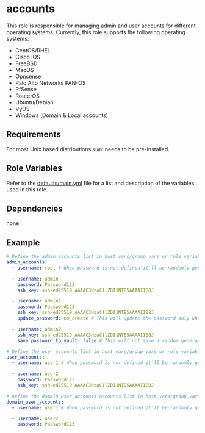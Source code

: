# accounts

This role is responsible for managing admin and user accounts for different operating systems. Currently, this role supports the following operating systems:

- CentOS/RHEL
- Cisco IOS
- FreeBSD
- MacOS
- Opnsense
- Palo Alto Networks PAN-OS
- PfSense
- RouterOS
- Ubuntu/Debian
- VyOS
- Windows (Domain & Local accounts)

## Requirements

For most Unix based distributions `sudo` needs to be pre-installed.

## Role Variables

Refer to the [defaults/main.yml](https://github.com/novateams/nova.core/blob/main/nova/core/roles/accounts/defaults/main.yml) file for a list and description of the variables used in this role.

## Dependencies

none

## Example

```yaml
# Define the admin accounts list in host_vars/group_vars or role variables to create the admin accounts for the OS
admin_accounts:
  - username: root # When password is not defined it'll be randomly generated

  - username: admin
    password: Password123
    ssh_key: ssh-ed25519 AAAAC3NzaC1lZDI1NTE5AAAAIIB8J

  - username: admin1
    password: Password123
    ssh_key: ssh-ed25519 AAAAC3NzaC1lZDI1NTE5AAAAIIB8J
    update_password: on_create # This will update the password only when the account is created

  - username: admin2
    ssh_key: ssh-ed25519 AAAAC3NzaC1lZDI1NTE5AAAAIIB8J
    save_password_to_vault: false # This will not save a random generated the password to the vault, ssh is needed for authentication
```

```yaml
# Define the user accounts list in host_vars/group_vars or role variables to create the user accounts for the OS
user_accounts:
  - username: user1 # When password is not defined it'll be randomly generated

  - username: user2
    password: Password123
    ssh_key: ssh-ed25519 AAAAC3NzaC1lZDI1NTE5AAAAIIB8J
```

```yaml
# Define the domain_user_accounts accounts list in host_vars/group_vars or role variables to create the domain user accounts for the Domain Controller
domain_user_accounts:
  - username: user1 # When password is not defined it'll be randomly generated

  - username: user2
    password: Password123
```

